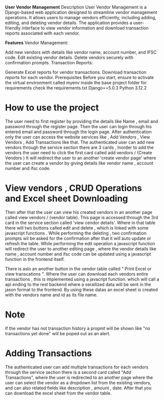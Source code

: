 **User Vendor Management**
Description
User Vendor Management is a Django-based web application designed to streamline vendor management operations. 
It allows users to manage vendors efficiently, including adding, editing, and deleting vendor details. 
The application provides a user-friendly interface to view vendor information and download transaction 
reports associated with each vendor.

**Features**
Vendor Management:

Add new vendors with details like vendor name, account number, and IFSC code.
Edit existing vendor details.
Delete vendors securely with confirmation prompts.
Transaction Reports:

Generate Excel reports for vendor transactions.
Download transaction reports for each vendor.
Prerequisites
Before you start, ensure to activate the virtual environment called myenv inside the base project folder
for requirements check the requirements.txt
Django==5.0.3
Python 3.12.2

# How to use the project #
The user need to first register by providing the details like Name  , email and password through the register page.
Then the user can login through his entered email and password through the login page.
After authentication only the user can access the website services like , Add Vendors , View Vendors , Add Transactions like that.
The authenticated user can add new vendors through the service section there are 3 cards , Inorder to add the vendors the user need to click 
the first card called add vendors / (Create Vendors ) It will redirect the user to an another 'create vendor page' where the user can create a vendor by giving
details like vendor name , account number and ifsc code. 

# View vendors , CRUD Operations and Excel sheet Downloading #
Then after that the user can view his created vendors in an another page called view vendors / (vendor table). This page is accessed through the 3rd card in the service section called 'view cendor details'.
Where in that table there will two buttons called edit and delete  , which is linked with some javascript functions .
While performing the deleting , two confirmation prompts wil be asked for the confirmation after that it will auto update or refresh the table.
While performing the edit operation a javascript function will redirect the user to another editing page , where the vendor details like name , account number and ifsc code can be updated using a 
javascript function in the frontend itself.

There is aslo an another button in the vendor table called " Print Excel or view transcations ". Where the user can download each vendors entire transactions , this is implemented using a javacript function.
which will call a api ending to the rest backend where a serailized data will be sent in the jason format to the frontend. By using these datas an excel sheet is created with the vendors name and id as its file name.

# Note #
If the vendor has not transaction history a propmt will be shown like "no transactions yet done" will be poped out as an alert.

# Adding Transactions #
The authenticated user can add multiple transactions for each vendors through the service section there is a second card called "Add Transactions",
where the user is redirected to an another page where the user can select the vendor as a dropdown list from the existing vendors,  and can also related fields like description , amount , date.
After that you can download the excel sheet from the vendor table.




